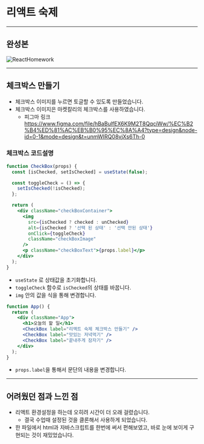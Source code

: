# 리액트 숙제
---
## 완성본
![ReactHomework](https://github.com/jjang-aaa/React-Homework/assets/131199065/8de00f90-f800-4a8d-90af-ff4c6968b010)

---
## 체크박스 만들기
- 체크박스 이미지를 누르면 토글할 수 있도록 만들었습니다.
- 체크박스 이미지은 마켓칼리의 체크박스를 사용하였습니다.
  - 피그마 링크 https://www.figma.com/file/hBaBulfEX6K9M2T8QqciWw/%EC%B2%B4%ED%81%AC%EB%B0%95%EC%8A%A4?type=design&node-id=0-1&mode=design&t=unmWIRQ08vjXs6Th-0

### 체크박스 코드설명
```jsx
function CheckBox(props) {
  const [isChecked, setIsChecked] = useState(false);

  const toggleCheck = () => {
    setIsChecked(!isChecked);
  };

  return (
    <div className="checkBoxContainer">
      <img
        src={isChecked ? checked : unChecked}
        alt={isChecked ? '선택 된 상태' : '선택 안된 상태'}
        onClick={toggleCheck}
        className="checkBoxImage"
      />
      <p className="checkBoxText">{props.label}</p>
    </div>
  );
}
```
- ```useState``` 로 상태값을 초기화합니다.
- ```toggleCheck``` 함수로 ```isChecked```의 상태를 바꿉니다.
- ```img``` 안의 값을 식을 통해 변경합니다.

```jsx
function App() {
  return (
    <div className="App">
      <h1>오늘의 할 일</h1>
      <CheckBox label="리액트 숙제 체크박스 만들기" />
      <CheckBox label="맛있는 저녁먹기" />
      <CheckBox label="끝내주게 잠자기" />
    </div>
  );
}
```
- ```props.label```을 통해서 문단의 내용을 변경합니다.
---
## 어려웠던 점과 느낀 점
- 리액트 환경설정을 하는데 오히려 시간이 더 오래 걸렸습니다.
  - 결국 수업때 설정된 것을 클론해서 사용하게 되었습니다.
- 한 파일에서 html과 자바스크립트를 한번에 써서 편해보였고, 바로 눈에 보이게 구현되는 것이 재밌었습니다.
